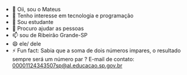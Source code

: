 - 👋 Oii, sou o Mateus 
- 👀 Tenho interesse em tecnologia e programação 
- 🌱 Sou estudante 
- 💞️ Procuro ajudar as pessoas 
- 📫 sou de Ribeirão Grande-SP 
- 😄 ele/ dele 
- ⚡ Fun fact: Sabia que a soma de dois números impares, o resultado sempre será um número par ?
 E-mail de contato: 00001124343507sp@al.educacao.sp.gov.br
